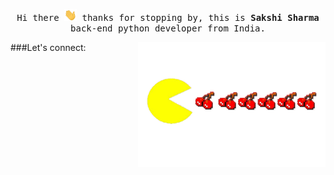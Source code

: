 
<p align="center">
  <samp>
    Hi there <img src="Hi.gif" width="20px"> thanks for stopping by, this is <b>Sakshi Sharma</b> back-end python developer from India.
  </samp>
</p>

<img align="right" alt="Pacman GIF" src="pacman.gif" height="200" width="300" />

###Let's connect:


<!--
**ThisIsSakshi/ThisisSakshi** is a ✨ _special_ ✨ repository because its `README.md` (this file) appears on your GitHub profile.

Here are some ideas to get you started:

- 🔭 I’m currently working on ...
- 🌱 I’m currently learning ...
- 👯 I’m looking to collaborate on ...
- 🤔 I’m looking for help with ...
- 💬 Ask me about ...
- 📫 How to reach me: ...
- 😄 Pronouns: ...
- ⚡ Fun fact: ...
-->
